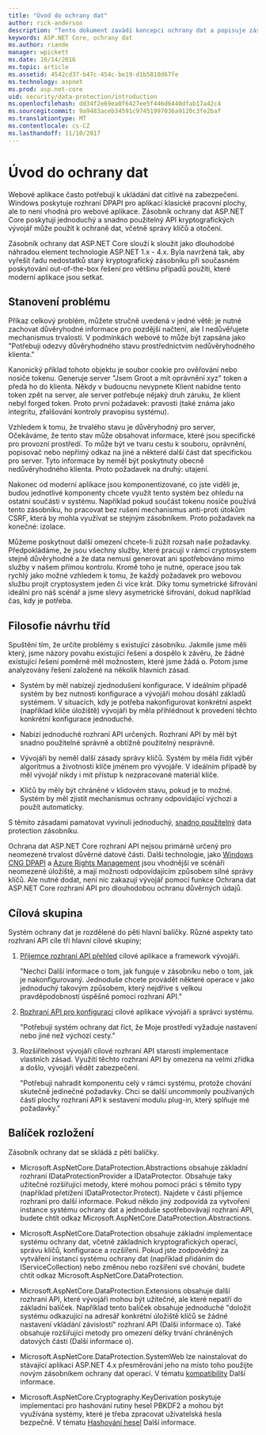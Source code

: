 ```yaml
---
title: "Úvod do ochrany dat"
author: rick-anderson
description: "Tento dokument zavádí koncepci ochrany dat a popisuje zásady přidružené rozhraní API ASP.NET Core."
keywords: ASP.NET Core, ochrany dat
ms.author: riande
manager: wpickett
ms.date: 10/14/2016
ms.topic: article
ms.assetid: 4542cd37-b47c-454c-be19-d1b5810d67fe
ms.technology: aspnet
ms.prod: asp.net-core
uid: security/data-protection/introduction
ms.openlocfilehash: dd34f2e69ea0f6427ee5f446d6440dfab17a42c4
ms.sourcegitcommit: 9a9483aceb34591c97451997036a9120c3fe2baf
ms.translationtype: MT
ms.contentlocale: cs-CZ
ms.lasthandoff: 11/10/2017
---
```

# <a name="introduction-to-data-protection"></a>Úvod do ochrany dat

Webové aplikace často potřebují k ukládání dat citlivé na zabezpečení. Windows poskytuje rozhraní DPAPI pro aplikací klasické pracovní plochy, ale to není vhodná pro webové aplikace. Zásobník ochrany dat ASP.NET Core poskytují jednoduchý a snadno použitelný API kryptografických vývojář může použít k ochraně dat, včetně správy klíčů a otočení.

Zásobník ochrany dat ASP.NET Core slouží k sloužit jako dlouhodobé náhradou <machineKey> element technologie ASP.NET 1.x - 4.x. Byla navržená tak, aby vyřešit řadu nedostatků starý kryptografický zásobníku při současném poskytování out-of-the-box řešení pro většinu případů použití, které moderní aplikace jsou setkat.

## <a name="problem-statement"></a>Stanovení problému

Příkaz celkový problém, můžete stručně uvedená v jedné větě: je nutné zachovat důvěryhodné informace pro pozdější načtení, ale I nedůvěřujete mechanismus trvalosti. V podmínkách webové to může být zapsána jako "Potřebuji odezvy důvěryhodného stavu prostřednictvím nedůvěryhodného klienta."

Kanonický příklad tohoto objektu je soubor cookie pro ověřování nebo nosiče tokenu. Generuje server "Jsem Groot a mít oprávnění xyz" token a předá ho do klienta. Někdy v budoucnu nevypnete Klient nabídne tento token zpět na server, ale server potřebuje nějaký druh záruku, že klient nebyl forged token. Proto první požadavek: pravosti (také známa jako integritu, zfalšování kontroly pravopisu systému).

Vzhledem k tomu, že trvalého stavu je důvěryhodný pro server, Očekáváme, že tento stav může obsahovat informace, které jsou specifické pro provozní prostředí. To může být ve tvaru cestu k souboru, oprávnění, popisovač nebo nepřímý odkaz na jiné a některé další část dat specifickou pro server. Tyto informace by neměl být poskytnuty obecně nedůvěryhodného klienta. Proto požadavek na druhý: utajení.

Nakonec od moderní aplikace jsou komponentizované, co jste viděli je, budou jednotlivé komponenty chcete využít tento systém bez ohledu na ostatní součásti v systému. Například pokud součást tokenu nosiče používá tento zásobníku, ho pracovat bez rušení mechanismus anti-proti útokům CSRF, která by mohla využívat se stejným zásobníkem. Proto požadavek na konečné: izolace.

Můžeme poskytnout další omezení chcete-li zúžit rozsah naše požadavky. Předpokládáme, že jsou všechny služby, které pracují v rámci cryptosystem stejně důvěryhodné a že data nemusí generovat ani spotřebováno mimo služby v našem přímou kontrolu. Kromě toho je nutné, operace jsou tak rychlý jako možné vzhledem k tomu, že každý požadavek pro webovou službu projít cryptosystem jeden či více krát. Díky tomu symetrické šifrování ideální pro náš scénář a jsme slevy asymetrické šifrování, dokud například čas, kdy je potřeba.

## <a name="design-philosophy"></a>Filosofie návrhu tříd

Spuštění tím, že určíte problémy s existující zásobníku. Jakmile jsme měli který, jsme názory povahu existující řešení a dospělo k závěru, že žádné existující řešení poměrně měl možnostem, které jsme žádá o. Potom jsme analyzovány řešení založené na několik hlavních zásad.

* Systém by měl nabízejí zjednodušení konfigurace. V ideálním případě systém by bez nutnosti konfigurace a vývojáři mohou dosáhl základů systémem. V situacích, kdy je potřeba nakonfigurovat konkrétní aspekt (například klíče úložiště) vývojáři by měla přihlédnout k provedení těchto konkrétní konfigurace jednoduché.

* Nabízí jednoduché rozhraní API určených. Rozhraní API by měl být snadno použitelné správně a obtížně použitelný nesprávně.

* Vývojáři by neměl další zásady správy klíčů. Systém by měla řídit výběr algoritmus a životnosti klíče jménem pro vývojáře. V ideálním případě by měl vývojář nikdy i mít přístup k nezpracované materiál klíče.

* Klíčů by měly být chráněné v klidovém stavu, pokud je to možné. Systém by měl zjistit mechanismus ochrany odpovídající výchozí a použít automaticky.

S těmito zásadami pamatovat vyvinuli jednoduchý, [snadno použitelný](using-data-protection.md) data protection zásobníku.

Ochrana dat ASP.NET Core rozhraní API nejsou primárně určený pro neomezené trvalost důvěrné datové části. Další technologie, jako [Windows CNG DPAPI](https://msdn.microsoft.com/library/windows/desktop/hh706794%28v=vs.85%29.aspx) a [Azure Rights Management](https://docs.microsoft.com/rights-management/) jsou vhodnější ve scénáři neomezené úložiště, a mají možnosti odpovídajícím způsobem silné správy klíčů. Ale nutné dodat, není nic zakazují vývojář pomocí funkce Ochrana dat ASP.NET Core rozhraní API pro dlouhodobou ochranu důvěrných údajů.

## <a name="audience"></a>Cílová skupina

Systém ochrany dat je rozdělené do pěti hlavní balíčky. Různé aspekty tato rozhraní API cíle tři hlavní cílové skupiny;

1. [Příjemce rozhraní API přehled](consumer-apis/overview.md) cílové aplikace a framework vývojáři.

   "Nechci Další informace o tom, jak funguje v zásobníku nebo o tom, jak je nakonfigurovaný. Jednoduše chcete provádět některé operace v jako jednoduchý takovým způsobem, který nejdříve s velkou pravděpodobností úspěšně pomocí rozhraní API."

2. [Rozhraní API pro konfiguraci](configuration/overview.md) cílové aplikace vývojáři a správci systému.

   "Potřebuji systém ochrany dat říct, že Moje prostředí vyžaduje nastavení nebo jiné než výchozí cesty."

3. Rozšiřitelnost vývojáři cílové rozhraní API starosti implementace vlastních zásad. Využití těchto rozhraní API by omezena na velmi zřídka a došlo, vývojáři vědět zabezpečení.

   "Potřebuji nahradit komponentu celý v rámci systému, protože chování skutečně jedinečné požadavky. Chci se další uncommonly používaných částí plochy rozhraní API k sestavení modulu plug-in, který splňuje mé požadavky."

## <a name="package-layout"></a>Balíček rozložení

Zásobník ochrany dat se skládá z pěti balíčky.

* Microsoft.AspNetCore.DataProtection.Abstractions obsahuje základní rozhraní IDataProtectionProvider a IDataProtector. Obsahuje taky užitečné rozšiřující metody, které mohou pomoci práci s těmito typy (například přetížení IDataProtector.Protect). Najdete v části příjemce rozhraní pro další informace. Pokud někdo jiný zodpovídá za vytvoření instance systému ochrany dat a jednoduše spotřebovávají rozhraní API, budete chtít odkaz Microsoft.AspNetCore.DataProtection.Abstractions.

* Microsoft.AspNetCore.DataProtection obsahuje základní implementace systému ochrany dat, včetně základních kryptografických operací, správu klíčů, konfigurace a rozšíření. Pokud jste zodpovědný za vytváření instancí systému ochrany dat (například přidáním do IServiceCollection) nebo změnou nebo rozšíření své chování, budete chtít odkaz Microsoft.AspNetCore.DataProtection.

* Microsoft.AspNetCore.DataProtection.Extensions obsahuje další rozhraní API, které vývojáři mohou být užitečné, ale které nepatří do základní balíček. Například tento balíček obsahuje jednoduché "doložit systému odkazující na adresář konkrétní úložiště klíčů se žádné nastavení vkládání závislostí" rozhraní API (Další informace o). Také obsahuje rozšiřující metody pro omezení délky trvání chráněných datových částí (Další informace o).

* Microsoft.AspNetCore.DataProtection.SystemWeb lze nainstalovat do stávající aplikaci ASP.NET 4.x přesměrování jeho <machineKey> na místo toho použijte novým zásobníkem ochrany dat operací. V tématu [kompatibility](compatibility/replacing-machinekey.md#compatibility-replacing-machinekey) Další informace.

* Microsoft.AspNetCore.Cryptography.KeyDerivation poskytuje implementaci pro hashování rutiny hesel PBKDF2 a mohou být využívána systémy, které je třeba zpracovat uživatelská hesla bezpečně. V tématu [Hashování hesel](consumer-apis/password-hashing.md) Další informace.
